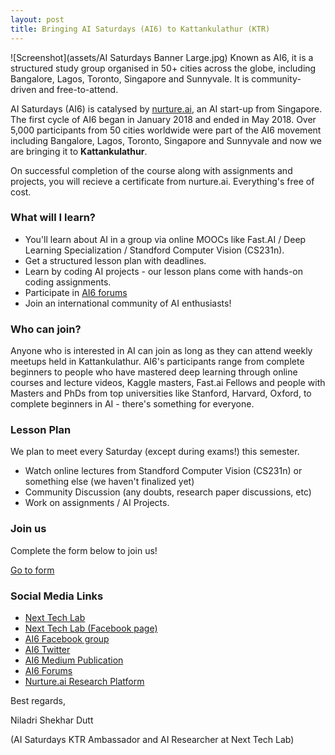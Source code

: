 ```yaml
---
layout: post
title: Bringing AI Saturdays (AI6) to Kattankulathur (KTR)
---
```

![Screenshot](assets/AI Saturdays Banner Large.jpg)
Known as AI6, it is a structured study group organised in 50+ cities across the globe, including Bangalore, Lagos, Toronto, Singapore and Sunnyvale. It is community-driven and free-to-attend.

AI Saturdays (AI6) is catalysed by <a href="https://nurture.ai/" target="_blank">nurture.ai</a>, an AI start-up from Singapore. The first cycle of AI6 began in January 2018 and ended in May 2018. Over 5,000 participants from 50 cities worldwide were part of the AI6 movement including Bangalore, Lagos, Toronto, Singapore and Sunnyvale and now we are bringing it to **Kattankulathur**.

On successful completion of the course along with assignments and projects, you will recieve a certificate from nurture.ai. Everything's free of cost.

### What will I learn?

* You'll learn about AI in a group via online MOOCs like Fast.AI / Deep Learning Specialization / Standford Computer Vision (CS231n).
* Get a structured lesson plan with deadlines.
* Learn by coding AI projects - our lesson plans come with hands-on coding assignments.
* Participate in <a href="(https://ai6forums.nurture.ai/)" target="_blank">AI6 forums</a>
* Join an international community of AI enthusiasts!

### Who can join?

Anyone who is interested in AI can join as long as they can attend weekly meetups held in Kattankulathur. AI6's participants range from complete beginners to people who have mastered deep learning through online courses and lecture videos, Kaggle masters, Fast.ai Fellows and people with Masters and PhDs from top universities like Stanford, Harvard, Oxford, to complete beginners in AI - there's something for everyone.

### Lesson Plan

We plan to meet every Saturday (except during exams!) this semester.

* Watch online lectures from Standford Computer Vision (CS231n) or something else (we haven't finalized yet)
* Community Discussion (any doubts, research paper discussions, etc)
* Work on assignments / AI Projects.

### Join us
Complete the form below to join us!

<a href="https://docs.google.com/forms/d/e/1FAIpQLScHloyKNN-F2vKot6pzaxoU0oWVoHXNtoJepTlTXAApBwcTbQ/viewform?usp=sf_link" target="_blank">Go to form</a>

### Social Media Links
* <a href="https://nextech.io/" target="_blank">Next Tech Lab </a>
* <a href="https://www.facebook.com/NextTechSRM/?ref=br_rs" target="_blank">Next Tech Lab (Facebook page)</a>
* <a href="https://www.facebook.com/groups/aisaturdays/" target="_blank">AI6 Facebook group</a>
* <a href="https://twitter.com/AISaturdays " target="_blank">AI6 Twitter</a>
* <a href="https://medium.com/ai-saturdays " target="_blank">AI6 Medium Publication</a>
* <a href="https://ai6forums.nurture.ai/" target="_blank">AI6 Forums</a>
* <a href="https://nurture.ai/ " target="_blank">Nurture.ai Research Platform</a>

Best regards,

Niladri Shekhar Dutt

(AI Saturdays KTR Ambassador and AI Researcher at Next Tech Lab)
